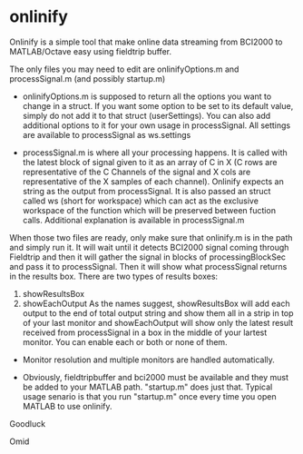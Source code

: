 # onlinify
Onlinify is a simple tool that make online data streaming from BCI2000 to MATLAB/Octave easy using fieldtrip buffer.

The only files you may need to edit are onlinifyOptions.m and processSignal.m (and possibly startup.m)

- onlinifyOptions.m is supposed to return all the options you want to change in a struct. If you want some option to be set to its default value, simply do not add it to that struct (userSettings).
You can also add additional options to it for your own usage in processSignal. All settings are available to processSignal as ws.settings

- processSignal.m is where all your processing happens. It is called with the latest block of signal given to it as an array of C in X (C rows are representative of the C Channels of the signal and X cols are representative of the X samples of each channel). Onlinify expects an string as the output from processSignal.
It is also passed an struct called ws (short for workspace) which can act as the exclusive workspace of the function which will be preserved between fuction calls. Additional explanation is available in processSignal.m

When those two files are ready, only make sure that onlinify.m is in the path and simply run it. 
It will wait until it detects BCI2000 signal coming through Fieldtrip and then it will gather the signal in blocks of processingBlockSec and pass it to processSignal.
Then it will show what processSignal returns in the results box. There are two types of results boxes: 
1. showResultsBox 
2. showEachOutput
As the names suggest, showResultsBox will add each output to the end of total output string and show them all in a strip in top of your last monitor and showEachOutput will show only the latest result received from processSignal in a box in the middle of your lartest monitor. You can enable each or both or none of them. 

* Monitor resolution and multiple monitors are handled automatically.

* Obviously, fieldtripbuffer and bci2000 must be available and they must be added to your MATLAB path. "startup.m" does just that. Typical usage senario is that you run "startup.m" once every time you open MATLAB to use onlinify.

Goodluck

Omid
